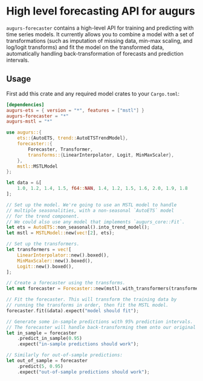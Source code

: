# High level forecasting API for augurs

`augurs-forecaster` contains a high-level API for training and predicting with time series models. It currently allows you to combine a model with a set of transformations (such as imputation of missing data, min-max scaling, and log/logit transforms) and fit the model on the transformed data, automatically handling back-transformation of forecasts and prediction intervals.

## Usage

First add this crate and any required model crates to your `Cargo.toml`:

```toml
[dependencies]
augurs-ets = { version = "*", features = ["mstl"] }
augurs-forecaster = "*"
augurs-mstl = "*"
```

```rust
use augurs::{
    ets::{AutoETS, trend::AutoETSTrendModel},
    forecaster::{
        Forecaster, Transformer,
        transforms::{LinearInterpolator, Logit, MinMaxScaler},
    },
    mstl::MSTLModel
};

let data = &[
    1.0, 1.2, 1.4, 1.5, f64::NAN, 1.4, 1.2, 1.5, 1.6, 2.0, 1.9, 1.8
];

// Set up the model. We're going to use an MSTL model to handle
// multiple seasonalities, with a non-seasonal `AutoETS` model
// for the trend component.
// We could also use any model that implements `augurs_core::Fit`.
let ets = AutoETS::non_seasonal().into_trend_model();
let mstl = MSTLModel::new(vec![2], ets);

// Set up the transformers.
let transformers = vec![
    LinearInterpolator::new().boxed(),
    MinMaxScaler::new().boxed(),
    Logit::new().boxed(),
];

// Create a forecaster using the transforms.
let mut forecaster = Forecaster::new(mstl).with_transformers(transformers);

// Fit the forecaster. This will transform the training data by
// running the transforms in order, then fit the MSTL model.
forecaster.fit(&data).expect("model should fit");

// Generate some in-sample predictions with 95% prediction intervals.
// The forecaster will handle back-transforming them onto our original scale.
let in_sample = forecaster
    .predict_in_sample(0.95)
    .expect("in-sample predictions should work");

// Similarly for out-of-sample predictions:
let out_of_sample = forecaster
    .predict(5, 0.95)
    .expect("out-of-sample predictions should work");
```
